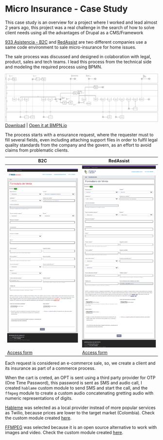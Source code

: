 # Micro Insurance - Case Study

This case study is an overview for a project where I worked and lead almost 2 years ago, this project was a real challenge in the search of how to solve client needs using all the advantages of Drupal as a CMS/Framework

[933 Asistencia - B2C](https://933asistencia.com/) and [RedAssist](https://vivetranquilo.co/) are two different companies use a same code environment to sale micro-insurance for home issues.

The sale process was discussed and designed in colaboration with legal, product, sales and tech teams. I lead this process from the technical side and modeling the required process using BPMN.


![Diagram](./.project/assets/digital-signature-diagram.svg)
[Download](./.project/assets/digital-signature-diagram.bpmn) | [Open it at BMPN.io](https://bpmn.io/)

The process starts with a ensurance request, where the requester must to fill several fields, even including attaching support files in order to fulfil legal quality standards from the company and the govern, as an effort to avoid claims from problematic clients.

| B2C | RedAssist |
| --- | --------- |
| ![Diagram](./.project/assets/b2c.png) | ![Diagram](./.project/assets/redassist.png) |
| [Access form](https://ventas.b2c.net.co/sale/b2c/steps/427) | [Access form](https://ventas.b2c.net.co/virtual/redassist/miventa) |


Each request is considered an e-commerce sale, so, we create a client and its insurance as part of a commerce process.

When the cart is creted, an OPT is sent using a third party provider for OTP (One Time Password), this password is sent as SMS and audio call, I created `hablame` custom module to send SMS and start the call, and the `ffmpeg` module to create a custom audio concatenating gretting audio with numeric representations of digits.

[Hableme](https://www.hablame.co/) was selected as a local provider instead of more popular services as Twilio, because prices are lower to the target market (Colombia). Check the custom module created [here](./web/modules/custom/hablame/).

[FFMPEG](https://ffmpeg.org/) was selected because it is an open source alternative to work with images and video. Check the custom module created [here](./web/modules/custom/ffmpeg/).
